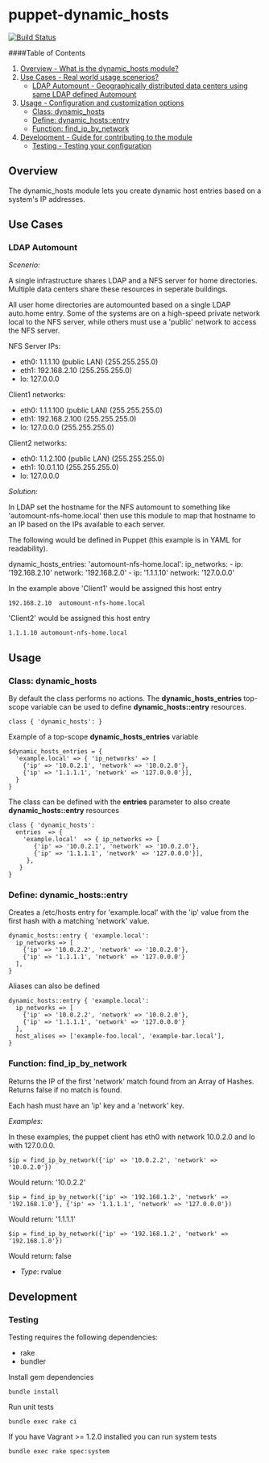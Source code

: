# puppet-dynamic_hosts

[![Build Status](https://travis-ci.org/treydock/puppet-dynamic_hosts.png)](https://travis-ci.org/treydock/puppet-dynamic_hosts)

####Table of Contents

1. [Overview - What is the dynamic_hosts module?](#overview)
2. [Use Cases - Real world usage scenerios?](#use-cases)
    * [LDAP Automount - Geographically distributed data centers using same LDAP defined Automount](#ldap-automount)
3. [Usage - Configuration and customization options](#usage)
    * [Class: dynamic_hosts](#class-dynamic_hosts)
    * [Define: dynamic_hosts::entry](#define-dynamic_hostsentry)
    * [Function: find\_ip\_by_network](#function-find_ip_by_network)
7. [Development - Guide for contributing to the module](#development)
    * [Testing - Testing your configuration](#testing)

## Overview

The dynamic_hosts module lets you create dynamic host entries based on a system's IP addresses.

## Use Cases

### LDAP Automount

*Scenerio:*

A single infrastructure shares LDAP and a NFS server for home directories.  Multiple data centers share these resources in seperate buildings.

All user home directories are automounted based on a single LDAP auto.home entry.  Some of the systems are on a high-speed private network local to the NFS server, while others must use a 'public' network to access the NFS server.

NFS Server IPs:

* eth0: 1.1.1.10 (public LAN) (255.255.255.0)
* eth1: 192.168.2.10 (255.255.255.0)
* lo: 127.0.0.0

Client1 networks:

* eth0: 1.1.1.100 (public LAN) (255.255.255.0)
* eth1: 192.168.2.100 (255.255.255.0)
* lo: 127.0.0.0 (255.255.255.0)

Client2 networks:

* eth0: 1.1.2.100 (public LAN) (255.255.255.0)
* eth1: 10.0.1.10 (255.255.255.0)
* lo: 127.0.0.0


*Solution:*

In LDAP set the hostname for the NFS automount to something like 'automount-nfs-home.local' then use this module to map that hostname to an IP based on the IPs available to each server.

The following would be defined in Puppet (this example is in YAML for readability).

dynamic_hosts_entries:
  'automount-nfs-home.local':
    ip_networks:
      - ip: '192.168.2.10'
        network: '192.168.2.0'
      - ip: '1.1.1.10'
        network: '127.0.0.0'

In the example above 'Client1' would be assigned this host entry

    192.168.2.10  automount-nfs-home.local

'Client2' would be assigned this host entry

    1.1.1.10 automount-nfs-home.local

## Usage

### Class: dynamic_hosts

By default the class performs no actions.  The **dynamic\_hosts\_entries** top-scope variable can be used to define **dynamic_hosts::entry** resources.

    class { 'dynamic_hosts': }
  
Example of a top-scope **dynamic\_hosts\_entries** variable

    $dynamic_hosts_entries = {
      'example.local' => { 'ip_networks' => [
        {'ip' => '10.0.2.1', 'network' => '10.0.2.0'},
        {'ip' => '1.1.1.1', 'network' => '127.0.0.0'}],
      }
    }

The class can be defined with the **entries** parameter to also create **dynamic_hosts::entry** resources

    class { 'dynamic_hosts':
      entries  => {
        'example.local'  => { ip_networks => [
           {'ip' => '10.0.2.1', 'network' => '10.0.2.0'},
           {'ip' => '1.1.1.1', 'network' => '127.0.0.0'}],
         },
       }
    }


### Define: dynamic_hosts::entry

Creates a /etc/hosts entry for 'example.local' with the 'ip' value from the first hash with a matching 'network' value.

    dynamic_hosts::entry { 'example.local':
      ip_networks => [
        {'ip' => '10.0.2.2', 'network' => '10.0.2.0'},
        {'ip' => '1.1.1.1', 'network' => '127.0.0.0'}
      ],
    }

Aliases can also be defined

    dynamic_hosts::entry { 'example.local':
      ip_networks => [
        {'ip' => '10.0.2.2', 'network' => '10.0.2.0'},
        {'ip' => '1.1.1.1', 'network' => '127.0.0.0'}
      ],
      host_alises => ['example-foo.local', 'example-bar.local'],
    }
  
### Function: find\_ip\_by_network

Returns the IP of the first 'network' match found from an Array of Hashes.  Returns false if no match is found.

Each hash must have an 'ip' key and a 'network' key.

*Examples:*

In these examples, the puppet client has eth0 with network 10.0.2.0 and lo with 127.0.0.0.

    $ip = find_ip_by_network({'ip' => '10.0.2.2', 'network' => '10.0.2.0'})

Would return: '10.0.2.2'

    $ip = find_ip_by_network({'ip' => '192.168.1.2', 'network' => '192.168.1.0'}, {'ip' => '1.1.1.1', 'network' => '127.0.0.0'})

Would return: '1.1.1.1'

    $ip = find_ip_by_network({'ip' => '192.168.1.2', 'network' => '192.168.1.0'})

Would return: false

- *Type*: rvalue

## Development

### Testing

Testing requires the following dependencies:

* rake
* bundler

Install gem dependencies

    bundle install

Run unit tests

    bundle exec rake ci

If you have Vagrant >= 1.2.0 installed you can run system tests

    bundle exec rake spec:system
